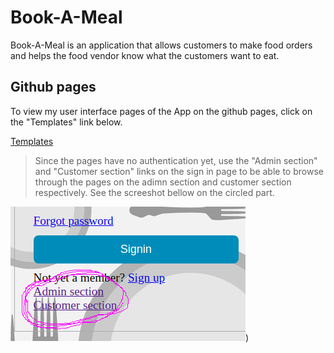 # Book-A-Meal
Book-A-Meal is an application that allows customers to make food orders and helps the food vendor know what the customers want to eat.

## Github pages

To view my user interface pages of the App on the github pages, click on the "Templates" link below.


[Templates](https://petermwash.github.io/Book-A-Meal/)


>Since the pages have no authentication yet, use the "Admin section" and "Customer section" links on the sign in page to be able to browse through the pages on the adimn section and customer section respectively. See the screeshot bellow on the circled part.

![alt text](https://raw.githubusercontent.com/petermwash/Book-A-Meal/master/eg-img.png))
